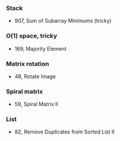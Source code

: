 ### Stack
- 907, Sum of Subarray Minimums (tricky)

### O(1) space, tricky
- 169, Majority Element

### Matrix rotation
- 48, Rotate Image

### Spiral matrix
- 59, Spiral Matrix II

### List
- 82, Remove Duplicates from Sorted List II 
